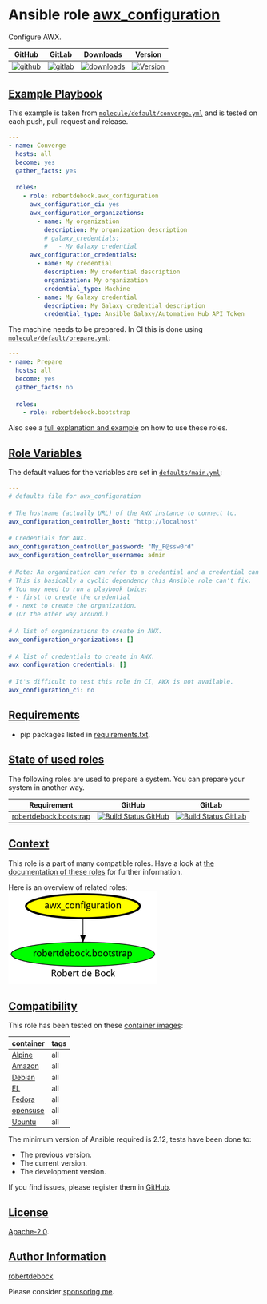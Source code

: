 # Ansible role [awx_configuration](#awx_configuration)

Configure AWX.

|GitHub|GitLab|Downloads|Version|
|------|------|---------|-------|
|[![github](https://github.com/robertdebock/ansible-role-awx_configuration/workflows/Ansible%20Molecule/badge.svg)](https://github.com/robertdebock/ansible-role-awx_configuration/actions)|[![gitlab](https://gitlab.com/robertdebock-iac/ansible-role-awx_configuration/badges/master/pipeline.svg)](https://gitlab.com/robertdebock-iac/ansible-role-awx_configuration)|[![downloads](https://img.shields.io/ansible/role/d/24447)](https://galaxy.ansible.com/robertdebock/awx_configuration)|[![Version](https://img.shields.io/github/release/robertdebock/ansible-role-awx_configuration.svg)](https://github.com/robertdebock/ansible-role-awx_configuration/releases/)|

## [Example Playbook](#example-playbook)

This example is taken from [`molecule/default/converge.yml`](https://github.com/robertdebock/ansible-role-awx_configuration/blob/master/molecule/default/converge.yml) and is tested on each push, pull request and release.

```yaml
---
- name: Converge
  hosts: all
  become: yes
  gather_facts: yes

  roles:
    - role: robertdebock.awx_configuration
      awx_configuration_ci: yes
      awx_configuration_organizations:
        - name: My organization
          description: My organization description
          # galaxy_credentials:
          #   - My Galaxy credential
      awx_configuration_credentials:
        - name: My credential
          description: My credential description
          organization: My organization
          credential_type: Machine
        - name: My Galaxy credential
          description: My Galaxy credential description
          credential_type: Ansible Galaxy/Automation Hub API Token
```

The machine needs to be prepared. In CI this is done using [`molecule/default/prepare.yml`](https://github.com/robertdebock/ansible-role-awx_configuration/blob/master/molecule/default/prepare.yml):

```yaml
---
- name: Prepare
  hosts: all
  become: yes
  gather_facts: no

  roles:
    - role: robertdebock.bootstrap
```

Also see a [full explanation and example](https://robertdebock.nl/how-to-use-these-roles.html) on how to use these roles.

## [Role Variables](#role-variables)

The default values for the variables are set in [`defaults/main.yml`](https://github.com/robertdebock/ansible-role-awx_configuration/blob/master/defaults/main.yml):

```yaml
---
# defaults file for awx_configuration

# The hostname (actually URL) of the AWX instance to connect to.
awx_configuration_controller_host: "http://localhost"

# Credentials for AWX.
awx_configuration_controller_password: "My_P@ssw0rd"
awx_configuration_controller_username: admin

# Note: An organization can refer to a credential and a credential can refer to an organization.
# This is basically a cyclic dependency this Ansible role can't fix.
# You may need to run a playbook twice:
# - first to create the credential
# - next to create the organization.
# (Or the other way around.)

# A list of organizations to create in AWX.
awx_configuration_organizations: []

# A list of credentials to create in AWX.
awx_configuration_credentials: []

# It's difficult to test this role in CI, AWX is not available.
awx_configuration_ci: no
```

## [Requirements](#requirements)

- pip packages listed in [requirements.txt](https://github.com/robertdebock/ansible-role-awx_configuration/blob/master/requirements.txt).

## [State of used roles](#state-of-used-roles)

The following roles are used to prepare a system. You can prepare your system in another way.

| Requirement | GitHub | GitLab |
|-------------|--------|--------|
|[robertdebock.bootstrap](https://galaxy.ansible.com/robertdebock/bootstrap)|[![Build Status GitHub](https://github.com/robertdebock/ansible-role-bootstrap/workflows/Ansible%20Molecule/badge.svg)](https://github.com/robertdebock/ansible-role-bootstrap/actions)|[![Build Status GitLab](https://gitlab.com/robertdebock-iac/ansible-role-bootstrap/badges/master/pipeline.svg)](https://gitlab.com/robertdebock-iac/ansible-role-bootstrap)|

## [Context](#context)

This role is a part of many compatible roles. Have a look at [the documentation of these roles](https://robertdebock.nl/) for further information.

Here is an overview of related roles:
![dependencies](https://raw.githubusercontent.com/robertdebock/ansible-role-awx_configuration/png/requirements.png "Dependencies")

## [Compatibility](#compatibility)

This role has been tested on these [container images](https://hub.docker.com/u/robertdebock):

|container|tags|
|---------|----|
|[Alpine](https://hub.docker.com/r/robertdebock/alpine)|all|
|[Amazon](https://hub.docker.com/r/robertdebock/amazonlinux)|all|
|[Debian](https://hub.docker.com/r/robertdebock/debian)|all|
|[EL](https://hub.docker.com/r/robertdebock/enterpriselinux)|all|
|[Fedora](https://hub.docker.com/r/robertdebock/fedora/)|all|
|[opensuse](https://hub.docker.com/r/robertdebock/opensuse)|all|
|[Ubuntu](https://hub.docker.com/r/robertdebock/ubuntu)|all|

The minimum version of Ansible required is 2.12, tests have been done to:

- The previous version.
- The current version.
- The development version.

If you find issues, please register them in [GitHub](https://github.com/robertdebock/ansible-role-awx_configuration/issues).

## [License](#license)

[Apache-2.0](https://github.com/robertdebock/ansible-role-awx_configuration/blob/master/LICENSE).

## [Author Information](#author-information)

[robertdebock](https://robertdebock.nl/)

Please consider [sponsoring me](https://github.com/sponsors/robertdebock).
